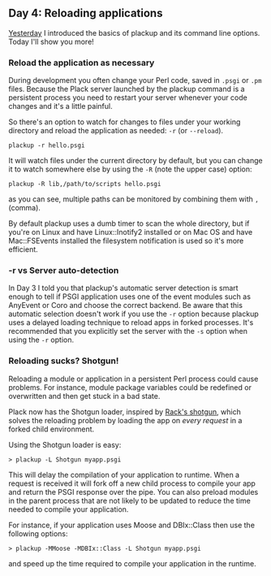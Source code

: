 ## Day 4: Reloading applications

[Yesterday](http://advent.plackperl.org/2009/12/day-3-using-plackup.html) I introduced the basics of plackup and its command line options. Today I'll show you more!

### Reload the application as necessary

During development you often change your Perl code, saved in `.psgi` or `.pm` files. Because the Plack server launched by the plackup command is a persistent process you need to restart your server whenever your code changes and it's a little painful.

So there's an option to watch for changes to files under your working directory and reload the application as needed: `-r` (or `--reload`).

    plackup -r hello.psgi

It will watch files under the current directory by default, but you can change it to watch somewhere else by using the `-R` (note the upper case) option:

    plackup -R lib,/path/to/scripts hello.psgi

as you can see, multiple paths can be monitored by combining them with `,` (comma).

By default plackup uses a dumb timer to scan the whole directory, but if you're on Linux and have Linux::Inotify2 installed or on Mac OS and have Mac::FSEvents installed the filesystem notification is used so it's more efficient.

### -r vs Server auto-detection

In Day 3 I told you that plackup's automatic server detection is smart enough to tell if PSGI application uses one of the event modules such as AnyEvent or Coro and choose the correct backend. Be aware that this automatic selection doesn't work if you use the `-r` option because plackup uses a delayed loading technique to reload apps in forked processes. It's recommended that you explicitly set the server with the `-s` option when using the `-r` option.

### Reloading sucks? Shotgun!

Reloading a module or application in a persistent Perl process could cause problems. For instance, module package variables could be redefined or overwritten and then get stuck in a bad state.

Plack now has the Shotgun loader, inspired by [Rack's shotgun](http://github.com/rtomayko/shotgun), which solves the reloading problem by loading the app on *every request* in a forked child environment.

Using the Shotgun loader is easy:

    > plackup -L Shotgun myapp.psgi

This will delay the compilation of your application to runtime. When a request is received it will fork off a new child process to compile your app and return the PSGI response over the pipe. You can also preload modules in the parent process that are not likely to be updated to reduce the time needed to compile your application.

For instance, if your application uses Moose and DBIx::Class then use the following options:

    > plackup -MMoose -MDBIx::Class -L Shotgun myapp.psgi

and speed up the time required to compile your application in the runtime.
